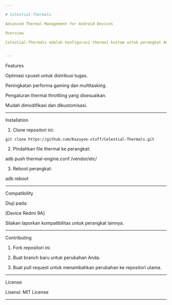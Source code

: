 ```yaml
---

# Celestial-Thermals 

Advanced Thermal Management for Android Devices

Overview

Celestial-Thermals adalah konfigurasi thermal kustom untuk perangkat Android yang dirancang untuk meningkatkan kinerja CPU dan GPU sambil menjaga efisiensi daya. Solusi ini cocok untuk gamer, pengguna berat, dan pengembang.


---
```


Features

Optimasi cpuset untuk distribusi tugas.

Peningkatan performa gaming dan multitasking.

Pengaturan thermal throttling yang disesuaikan.

Mudah dimodifikasi dan dikustomisasi.



---

Installation

1. Clone repositori ini:

```git clone https://github.com/Kazuyoo-stuff/Celestial-Thermals.git```


2. Pindahkan file thermal ke perangkat:

adb push thermal-engine.conf /vendor/etc/


3. Reboot perangkat:

adb reboot




---

Compatibility

Diuji pada:

[Device Redmi 9A]


Silakan laporkan kompatibilitas untuk perangkat lainnya.


---

Contributing

1. Fork repositori ini.


2. Buat branch baru untuk perubahan Anda.


3. Buat pull request untuk menambahkan perubahan ke repositori utama.




---

License

Lisensi: MIT License


---
